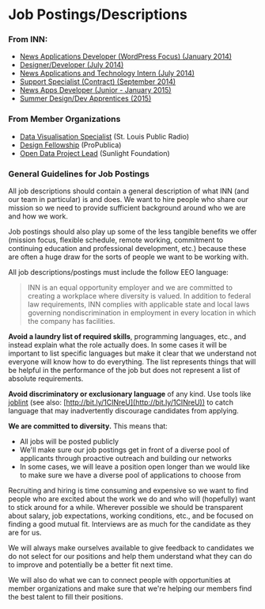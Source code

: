 # Job Postings/Descriptions

### From INN:

-  [News Applications Developer (WordPress Focus) (January 2014)](INN-news-apps-developer-wordpress-2014.md)
-  [Designer/Developer (July 2014)](INN-designer-2015.md)
-  [News Applications and Technology Intern (July 2014)](INN-dev-intern-2014.md)
-  [Support Specialist (Contract) (September 2014)](INN-support-specialist-2014.md)
-  [News Apps Developer (Junior - January 2015)](INN-developer-junior-2015.md)
-  [Summer Design/Dev Apprentices (2015)](INN-summer-apprentices-2015.md)

### From Member Organizations

- [Data Visualisation Specialist](stl-public-radio-data-visualisation-specialist-2015.md) (St. Louis Public Radio)
- [Design Fellowship](propublica-design-fellowship-2015.md) (ProPublica)
- [Open Data Project Lead](sunlight-foundation-open-data-project-lead-2015.md) (Sunlight Foundation)


### General Guidelines for Job Postings

All job descriptions should contain a general description of what INN (and our team in particular) is and does. We want to hire people who share our mission so we need to provide sufficient background around who we are and how we work.

Job postings should also play up some of the less tangible benefits we offer (mission focus, flexible schedule, remote working, commitment to continuing education and professional development, etc.) because these are often a huge draw for the sorts of people we want to be working with.

All job descriptions/postings must include the follow EEO language:

> INN is an equal opportunity employer and we are committed to creating a workplace where diversity is valued. In addition to federal law requirements, INN complies with applicable state and local laws governing nondiscrimination in employment in every location in which the company has facilities.

**Avoid a laundry list of required skills**, programming languages, etc., and instead explain what the role actually does. In some cases it will be important to list specific languages but make it clear that we understand not everyone will know how to do everything. The list represents things that will be helpful in the performance of the job but does not represent a list of absolute requirements.

**Avoid discriminatory or exclusionary language** of any kind. Use tools like [joblint](https://github.com/rowanmanning/joblint) (see also: [http://bit.ly/1CINreU](http://bit.ly/1CINreU)) to catch language that may inadvertently discourage candidates from applying.

**We are committed to diversity.** This means that:

- All jobs will be posted publicly
- We'll make sure our job postings get in front of a diverse pool of applicants through proactive outreach and building our networks 
- In some cases, we will leave a position open longer than we would like to make sure we have a diverse pool of applications to choose from

Recruiting and hiring is time consuming and expensive so we want to find people who are excited about the work we do and who will (hopefully) want to stick around for a while. Wherever possible we should be transparent about salary, job expectations, working conditions, etc., and be focused on finding a good mutual fit. Interviews are as much for the candidate as they are for us.

We will always make ourselves available to give feedback to candidates we do not select for our positions and help them understand what they can do to improve and potentially be a better fit next time.

We will also do what we can to connect people with opportunities at member organizations and make sure that we're helping our members find the best talent to fill their positions.
